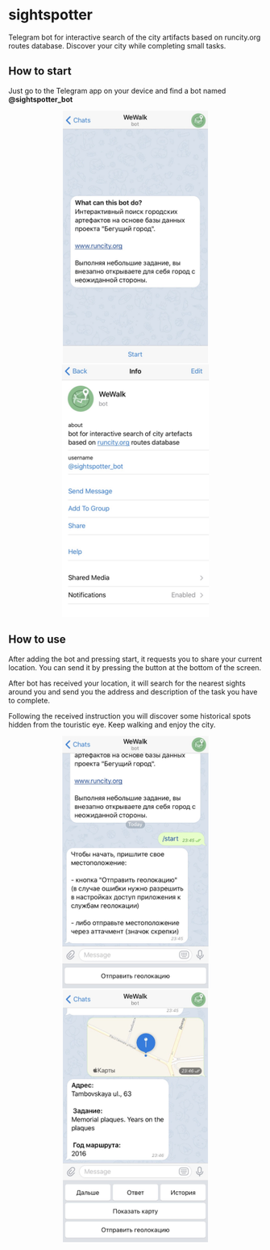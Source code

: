 # sightspotter

Telegram bot for interactive search of the city artifacts based on runcity.org routes database. 
Discover your city while completing small tasks.

## How to start

Just go to the Telegram app on your device and find a bot named **@sightspotter_bot**

<p align="center">
<img src="misc/IMG_3130.jpg" height="500"> 
<img src="misc/IMG_3131.jpg" height="500">
</p>  

## How to use

After adding the bot and pressing start, it requests you to share your current location. 
You can send it by pressing the button at the bottom of the screen. 

After bot has received your location, it will search for the nearest sights around you and
send you the address and description of the task you have to complete.    

Following the received instruction you will discover some historical spots hidden from the touristic eye.
Keep walking and enjoy the city. 

<p align="center">
<img src="misc/IMG_3132.jpg" height="500"> 
<img src="misc/IMG_3133.jpg" height="500">
</p>  

